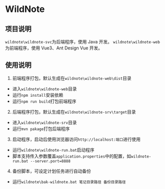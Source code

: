 # WildNote

## 项目说明

`wildnote\wildnote-svc`为后端程序，使用 Java 开发。
`wildnote\wildnote-web`为前端程序，使用 Vue3、Ant Design Vue 开发。  

## 使用说明

1. 前端程序打包，默认生成在`wildnote\wildnote-web\dist`目录
- 进入`wildnote\wildnote-web`目录
- 运行`npm install`安装依赖
- 运行`npm run build`打包前端程序

2. 后端程序打包，默认生成在`wildnote\wildnote-srv\target`目录
- 进入`wildnote\wildnote-srv`目录
- 运行`mvn pakage`打包后端程序

3. 启动程序，启动后使用浏览器访问`http://localhost:端口`进行使用
- 运行`wildnote\wildnote-run.bat`启动程序
- 脚本支持传入参数覆盖`application.properties`中的配置，如`wildnote-run.bat --server.port=8888`

4. 备份脚本，可设定计划任务进行自动备份
- 运行`wildnote\bak-wildnote.bat 笔记目录路径 备份目录路径`

